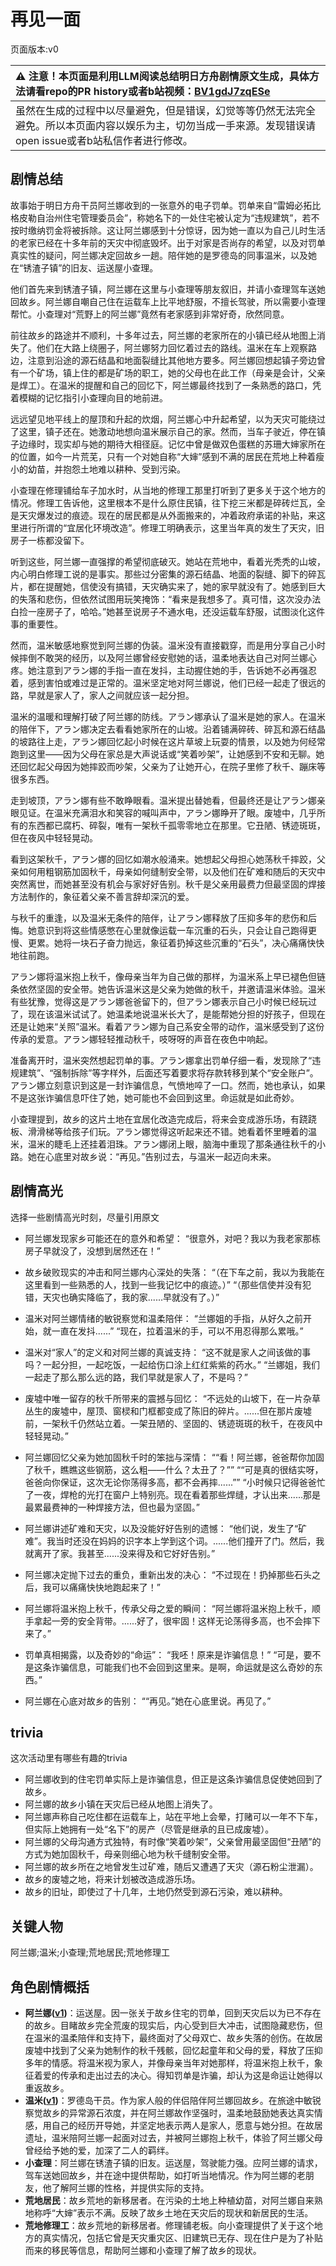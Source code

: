 # 再见一面
页面版本:v0
 

| :warning: 注意！本页面是利用LLM阅读总结明日方舟剧情原文生成，具体方法请看repo的PR history或者b站视频：[BV1gdJ7zqESe](https://www.bilibili.com/video/BV1gdJ7zqESe/)         |
|:----------------------------|
| 虽然在生成的过程中以尽量避免，但是错误，幻觉等等仍然无法完全避免。所以本页面内容以娱乐为主，切勿当成一手来源。发现错误请open issue或者b站私信作者进行修改。|



## 剧情总结
故事始于明日方舟干员阿兰娜收到的一张意外的电子罚单。罚单来自“雷姆必拓比格皮勒自治州住宅管理委员会”，称她名下的一处住宅被认定为“违规建筑”，若不按时缴纳罚金将被拆除。这让阿兰娜感到十分惊讶，因为她一直以为自己儿时生活的老家已经在十多年前的天灾中彻底毁坏。出于对家是否尚存的希望，以及对罚单真实性的疑问，阿兰娜决定回故乡一趟。陪伴她的是罗德岛的同事温米，以及她在“锈渣子镇”的旧友、运送屋小查理。

他们首先来到锈渣子镇，阿兰娜在这里与小查理等朋友叙旧，并请小查理驾车送她回故乡。阿兰娜自嘲自己住在运载车上比平地舒服，不擅长驾驶，所以需要小查理帮忙。小查理对“荒野上的阿兰娜”竟然有老家感到非常好奇，欣然同意。

前往故乡的路途并不顺利，十多年过去，阿兰娜的老家所在的小镇已经从地图上消失了。他们在大路上绕圈子，阿兰娜努力回忆着过去的路线。温米在车上观察路边，注意到沿途的源石结晶和地面裂缝比其他地方要多。阿兰娜回想起镇子旁边曾有一个矿场，镇上住的都是矿场的职工，她的父母也在此工作（母亲是会计，父亲是焊工）。在温米的提醒和自己的回忆下，阿兰娜最终找到了一条熟悉的路口，凭着模糊的记忆指引小查理向目的地前进。

远远望见地平线上的屋顶和升起的炊烟，阿兰娜心中升起希望，以为天灾可能绕过了这里，镇子还在。她激动地想向温米展示自己的家。然而，当车子驶近，停在镇子边缘时，现实却与她的期待大相径庭。记忆中曾是做双色蛋糕的苏珊大婶家所在的位置，如今一片荒芜，只有一个对她自称“大婶”感到不满的居民在荒地上种着瘦小的幼苗，并抱怨土地难以耕种、受到污染。

小查理在修理铺给车子加水时，从当地的修理工那里打听到了更多关于这个地方的情况。修理工告诉他，这里根本不是什么原住民镇，往下挖三米都是碎砖烂瓦，全是天灾爆发过的痕迹。现在的居民都是从外面搬来的，冲着政府承诺的补贴，来这里进行所谓的“宜居化环境改造”。修理工明确表示，这里当年真的发生了天灾，旧房子一栋都没留下。

听到这些，阿兰娜一直强撑的希望彻底破灭。她站在荒地中，看着光秃秃的山坡，内心明白修理工说的是事实。那些过分密集的源石结晶、地面的裂缝、脚下的碎瓦片，都在提醒她，信使没有搞错，天灾确实来了，她的家早就没有了。她感到巨大的失落和悲伤，但依然试图用玩笑掩饰：“看来是我想多了。真可惜，这次没办法白捡一座房子了，哈哈。”她甚至说房子不通水电，还没运载车舒服，试图淡化这件事的重要性。

然而，温米敏感地察觉到阿兰娜的伪装。温米没有直接戳穿，而是用分享自己小时候摔倒不敢哭的经历，以及阿兰娜曾经安慰她的话，温柔地表达自己对阿兰娜心疼。她注意到アラン娜的手指一直在发抖，主动握住她的手，告诉她不必再强忍着，感到害怕或难过是正常的。温米坚定地对阿兰娜说，他们已经一起走了很远的路，早就是家人了，家人之间就应该一起分担。

温米的温暖和理解打破了阿兰娜的防线。アラン娜承认了温米是她的家人。在温米的陪伴下，アラン娜决定去看看她家所在的山坡。沿着铺满碎砖、碎瓦和源石结晶的坡路往上走，アラン娜回忆起小时候在这片草坡上玩耍的情景，以及她为何经常跑到这里——因为父母在家总是大声说话或“笑着吵架”，让她感到不安和无聊。她还回忆起父母因为她摔跤而吵架，父亲为了让她开心，在院子里修了秋千、蹦床等很多东西。

走到坡顶，アラン娜有些不敢睁眼看。温米提出替她看，但最终还是让アラン娜亲眼见证。在温米充满泪水和笑容的喊叫声中，アラン娜睁开了眼。废墟中，几乎所有的东西都已腐朽、碎裂，唯有一架秋千孤零零地立在那里。它丑陋、锈迹斑斑，但在夜风中轻轻晃动。

看到这架秋千，アラン娜的回忆如潮水般涌来。她想起父母担心她荡秋千摔跤，父亲如何用粗钢筋加固秋千，母亲如何缝制安全带，以及他们在矿难和随后的天灾中突然离世，而她甚至没有机会与家好好告别。秋千是父亲用最费力但最坚固的焊接方法制作的，象征着父亲不善言辞却深沉的爱。

与秋千的重逢，以及温米无条件的陪伴，让アラン娜释放了压抑多年的悲伤和后悔。她意识到将这些情感憋在心里就像运载一车沉重的石头，只会让自己跑得更慢、更累。她将一块石子奋力抛远，象征着扔掉这些沉重的“石头”，决心痛痛快快地往前跑。

アラン娜将温米抱上秋千，像母亲当年为自己做的那样，为温米系上早已褪色但链条依然坚固的安全带。她告诉温米这是父亲为她做的秋千，并邀请温米体验。温米有些犹豫，觉得这是アラン娜爸爸留下的，但アラン娜表示自己小时候已经玩过了，现在该温米试试了。她温柔地说温米长大了，是能帮她分担的好孩子，但现在还是让她来“关照”温米。看着アラン娜为自己系安全带的动作，温米感受到了这份传承的爱意。アラン娜轻轻推动秋千，吱呀呀的声音在夜色中响起。

准备离开时，温米突然想起罚单的事。アラン娜拿出罚单仔细一看，发现除了“违规建筑”、“强制拆除”等字样外，后面还写着要求将存款转移到某个“安全账户”。アラン娜立刻意识到这是一封诈骗信息，气愤地啐了一口。然而，她也承认，如果不是这张诈骗信息吓住了她，她可能也不会回到这里。命运就是如此奇妙。

小查理提到，故乡的这片土地在宜居化改造完成后，将来会变成游乐场，有跷跷板、滑滑梯等给孩子们玩。アラン娜觉得这听起来还不错。她看着怀里睡着的温米，温米的睫毛上还挂着泪珠。アラン娜闭上眼，脑海中重现了那条通往秋千的小路。她在心底里对故乡说：“再见。”告别过去，与温米一起迈向未来。
## 剧情高光
选择一些剧情高光时刻，尽量引用原文

- 阿兰娜发现家乡可能还在的意外和希望：
“很意外，对吧？我以为我老家那栋房子早就没了，没想到居然还在！”

- 故乡破败现实的冲击和阿兰娜内心深处的失落：
“（在下车之前，我以为我能在这里看到一些熟悉的人，找到一些我记忆中的痕迹。）”
“（那些信使并没有犯错，天灾也确实降临了，我的家......早就没有了。）”

- 温米对阿兰娜情绪的敏锐察觉和温柔陪伴：
“兰娜姐的手指，从好久之前开始，就一直在发抖......”
“现在，拉着温米的手，可以不用忍得那么累哦。”

- 温米对“家人”的定义和对阿兰娜的真诚支持：
“这不就是家人之间该做的事吗？一起分担，一起吃饭，一起给伤口涂上红红紫紫的药水。”
“兰娜姐，我们一起走了那么那么远的路，我们早就是家人了，不是吗？”

- 废墟中唯一留存的秋千所带来的震撼与回忆：
“不远处的山坡下，在一片杂草丛生的废墟中，屋顶、窗棂和门框都变成了陈旧的碎片。......但在那片废墟前，一架秋千仍然站立着。一架丑陋的、坚固的、锈迹斑斑的秋千，在夜风中轻轻晃动。”

- 阿兰娜回忆父亲为她加固秋千时的笨拙与深情：
““看！阿兰娜，爸爸帮你加固了秋千，瞧瞧这些钢筋，这么粗——什么？太丑了？””
““可是真的很结实呀，爸爸向你保证，这次无论你荡得多高，都不会再摔......””
“小时候只记得爸爸忙了一夜，焊枪的光打在窗户上特别亮。现在看着那些焊缝，才认出来......那是最累最费神的一种焊接方法，但也最为坚固。”

- 阿兰娜讲述矿难和天灾，以及没能好好告别的遗憾：
“他们说，发生了“矿难”。我当时还没在妈妈的识字本上学到这个词。......他们撞开了门。然后，我就离开了家。我甚至......没来得及和它好好告别。”

- 阿兰娜决定抛下过去的重负，重新出发的决心：
“不过现在！扔掉那些石头之后，我可以痛痛快快地跑起来了！”

- 阿兰娜将温米抱上秋千，传承父母之爱的瞬间：
“阿兰娜将温米抱上秋千，顺手拿起一旁的安全背带。......好了，很牢固！这样无论荡得多高，也不会摔下来了。”

- 罚单真相揭露，以及奇妙的“命运”：
“我呸！原来是诈骗信息！”
“可是，要不是这条诈骗信息，可能我们也不会回到这里来。是啊，命运就是这么奇妙的东西。”

- 阿兰娜在心底对故乡的告别：
““再见。”她在心底里说。再见了。”
## trivia
这次活动里有哪些有趣的trivia

- 阿兰娜收到的住宅罚单实际上是诈骗信息，但正是这条诈骗信息促使她回到了故乡。
- 阿兰娜的故乡小镇在天灾后已经从地图上消失了。
- 阿兰娜声称自己吃住都在运载车上，站在平地上会晕，打赌可以一年不下车，但实际上她拥有一处“名下”的房产（尽管是继承的且已成废墟）。
- 阿兰娜的父母沟通方式独特，有时像“笑着吵架”，父亲曾用最坚固但“丑陋”的方式为她加固秋千，母亲则细心地为秋千缝制安全带。
- 阿兰娜的故乡所在之地曾发生过矿难，随后又遭遇了天灾（源石粉尘泄漏）。
- 故乡的废墟之地，将来计划被改造成游乐场。
- 故乡的旧址，即使过了十几年，土地仍然受到源石污染，难以耕种。
## 关键人物
阿兰娜;温米;小查理;荒地居民;荒地修理工
## 角色剧情概括
-   **阿兰娜([v1](../chars/char_4178_alanna.md))**：运送屋。因一张关于故乡住宅的罚单，回到天灾后以为已不存在的故乡。目睹故乡完全荒废的现实后，内心受到巨大冲击，试图隐藏悲伤，但在温米的温柔陪伴和支持下，最终面对了父母双亡、故乡失落的创伤。在故居废墟中找到了父亲为她制作的秋千残骸，回忆起童年和父母的爱，释放了压抑多年的情感。将温米视为家人，并像母亲当年对她那样，将温米抱上秋千，象征着爱的传承和走出过去的决心。得知罚单是诈骗，却认为这是命运让她得以重返故乡。
-   **温米([v1](../chars/char_4081_warmy.md))**：罗德岛干员。作为家人般的伴侣陪伴阿兰娜回故乡。在旅途中敏锐察觉故乡的异常源石浓度，并在阿兰娜故作坚强时，温柔地鼓励她表达真实情感，用自己的经历开导她，并坚定地表示两人是家人，愿意与她分担。在故居遗址，温米陪阿兰娜一起面对过去，并被阿兰娜抱上秋千，体验了阿兰娜父母曾经给予她的爱，加深了二人的羁绊。
-   **小查理**：阿兰娜在锈渣子镇的旧友。运送屋，驾驶能力强。应阿兰娜的请求，驾车送她回故乡，并在途中提供帮助，如打听当地情况。作为阿兰娜的老朋友，他了解阿兰娜的性格，并提供实际的支持。
-   **荒地居民**：故乡荒地的新移居者。在污染的土地上种植幼苗，对阿兰娜自来熟地称呼“大婶”表示不满。反映了故乡土地在天灾后的现状和新居民的生活。
-   **荒地修理工**：故乡荒地的新移居者。修理铺老板。向小查理提供了关于这个地方的真实情况，包括它曾是天灾重灾区、旧建筑已无存、现在住户是为了补贴而来的移民等信息，帮助阿兰娜和小查理了解了故乡的现状。